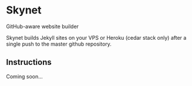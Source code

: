 Skynet
======

GitHub-aware website builder

Skynet builds Jekyll sites on your VPS or Heroku (cedar stack only) after a single push to the master
github repository.

Instructions
------------

Coming soon...

